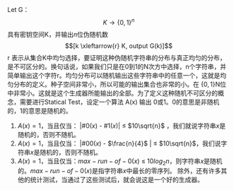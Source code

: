 Let G：$$K \rightarrow \{0,1\}^n $$ 
具有密钥空间K，并输出$n$位伪随机数
$$[k \xleftarrow{r} K,  output G(k)]$$
r 表示从集合K中均匀选择，要证明这种伪随机字符串的分布与真正均匀的分布，是不可区分的。换句话说，如果我们只是在0到1的N次方中选择，n个字符串，并简单输出这个字符r。均匀分布可以随机输出这些字符串中的任意一个，这就是均匀分布的定义。种子空间非常小，所以可能的输出集合也非常的小。在 $\{0,1\}$N位中非常小。这就是这个生成器所能输出的全部。为了定义这种随机不可区分的概念，需要进行Statical Test，设定一个算法 A(x) 输出 0或1。0的意思是非随机的，1的意思是随机的。
1. $A(x) = 1$，当且仅当： $|$#$0(x)$ - #$1(x)|$ $\leq$ $10\sqrt{n}$ ，我们就说字符串$x$是随机的，否则不随机。
2. $A(x) = 1$，当且仅当： $|$#$00(x)$ -  $\frac{n}{4}$ $|$ $\leq$ $10\sqrt{n}$，我们说字符串$x$是随机的，否则不随机。
3. $A(x) = 1$，当且仅当：$max-run-of-0(x)$ $\leq$ $10log_{2}n$，则字符串$x$是随机的。$max-run-of-0(x)$是指字符串$x$中最长的零序列。
除外，还有许多其他的统计测试，当通过了这些测试后，就会说这是一个好的生成器。
